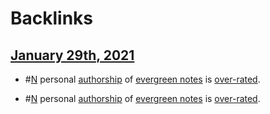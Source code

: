 
# Backlinks
## [January 29th, 2021](<January 29th, 2021.md>)
- #[N](<N.md>) personal [authorship](<authorship.md>) of [evergreen notes](<evergreen notes.md>) is [over-rated](<over-rated.md>).

- #[N](<N.md>) personal [authorship](<authorship.md>) of [evergreen notes](<evergreen notes.md>) is [over-rated](<over-rated.md>).

